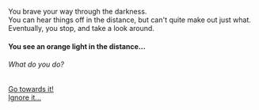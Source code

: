 You brave your way through the darkness.  
You can hear things off in the distance, but can't quite make out just what.  
Eventually, you stop, and take a look around.  
#### You see an orange light in the distance...  
###### What do you do?

[Go towards it!](David_Pumpkins.md)  
[Ignore it...](../ending.md)